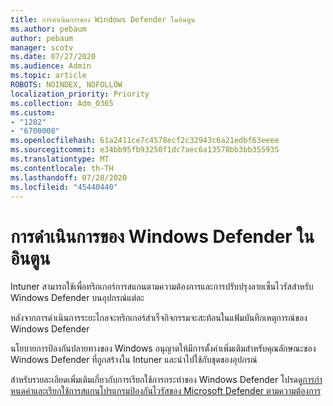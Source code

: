 ```yaml
---
title: การดําเนินการของ Windows Defender ในอินตูน
ms.author: pebaum
author: pebaum
manager: scotv
ms.date: 07/27/2020
ms.audience: Admin
ms.topic: article
ROBOTS: NOINDEX, NOFOLLOW
localization_priority: Priority
ms.collection: Adm_O365
ms.custom:
- "1282"
- "6700008"
ms.openlocfilehash: 61a2411ce7c4578ecf2c32943c6a21edbf63eeee
ms.sourcegitcommit: e34bb95fb93250f1dc7aec6a13578bb3bb355935
ms.translationtype: MT
ms.contentlocale: th-TH
ms.lasthandoff: 07/28/2020
ms.locfileid: "45440440"
---
```

# <a name="windows-defender-actions-in-intune"></a>การดําเนินการของ Windows Defender ในอินตูน

Intuner สามารถใช้เพื่อทริกเกอร์การสแกนตามความต้องการและการปรับปรุงลายเซ็นไวรัสสําหรับ Windows Defender บนอุปกรณ์แต่ละ

หลังจากการดําเนินการระยะไกลจะทริกเกอร์สําเร็จกิจกรรมจะสะท้อนในแฟ้มบันทึกเหตุการณ์ของ Windows Defender

นโยบายการป้องกันปลายทางของ Windows อนุญาตให้มีการตั้งค่าเพิ่มเติมสําหรับคุณลักษณะของ Windows Defender ที่ถูกสร้างใน Intuner และนําไปใช้กับชุดของอุปกรณ์

สําหรับรายละเอียดเพิ่มเติมเกี่ยวกับการเรียกใช้การกระทําของ Windows Defender โปรดดู[การกําหนดค่าและเรียกใช้การสแกนโปรแกรมป้องกันไวรัสของ Microsoft Defender ตามความต้องการ](https://docs.microsoft.com/windows/security/threat-protection/windows-defender-antivirus/run-scan-windows-defender-antivirus)